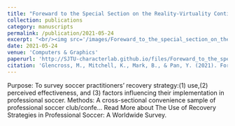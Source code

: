 ```yaml
---
title: "Foreward to the Special Section on the Reality-Virtuality Continuum and its Applications (RVCA)"
collection: publications
category: manuscripts
permalink: /publication/2021-05-24
excerpt: "<br/><img src='/images/Foreward_to_the_special_section_on_the_Reality-Virtuality_Continuum_and_its_Applications_(RVCA).png'>"
date: 2021-05-24
venue: 'Computers & Graphics'
paperurl: 'http://SJTU-characterlab.github.io/files/Foreward_to_the_special_section_on_the_Reality-Virtuality_Continuum_and_its_Applications_(RVCA).pdf'
citation: 'Glencross, M., Mitchell, K., Mark, B., & Pan, Y. (2021). Foreward to the Special Section on the Reality-Virtuality Continuum and its Applications (RVCA). Computers & Graphics.'
---
```


Purpose: To survey soccer practitioners’ recovery strategy:(1) use,(2) perceived effectiveness, and (3) factors influencing their implementation in professional soccer. Methods: A cross-sectional convenience sample of professional soccer club/confe... Read More about The Use of Recovery Strategies in Professional Soccer: A Worldwide Survey.
